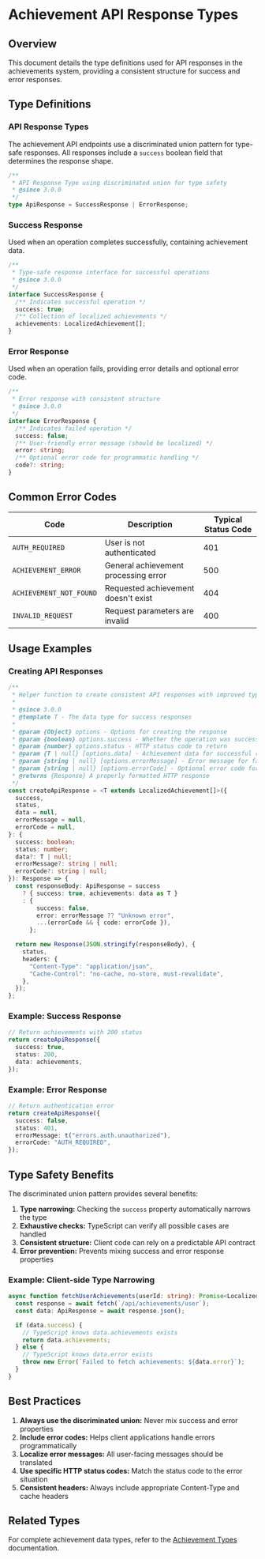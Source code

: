 # Achievement API Response Types

## Overview

This document details the type definitions used for API responses in the achievements system,
providing a consistent structure for success and error responses.

## Type Definitions

### API Response Types

The achievement API endpoints use a discriminated union pattern for type-safe responses. All
responses include a `success` boolean field that determines the response shape.

```typescript
/**
 * API Response Type using discriminated union for type safety
 * @since 3.0.0
 */
type ApiResponse = SuccessResponse | ErrorResponse;
```

### Success Response

Used when an operation completes successfully, containing achievement data.

```typescript
/**
 * Type-safe response interface for successful operations
 * @since 3.0.0
 */
interface SuccessResponse {
  /** Indicates successful operation */
  success: true;
  /** Collection of localized achievements */
  achievements: LocalizedAchievement[];
}
```

### Error Response

Used when an operation fails, providing error details and optional error code.

```typescript
/**
 * Error response with consistent structure
 * @since 3.0.0
 */
interface ErrorResponse {
  /** Indicates failed operation */
  success: false;
  /** User-friendly error message (should be localized) */
  error: string;
  /** Optional error code for programmatic handling */
  code?: string;
}
```

## Common Error Codes

| Code                    | Description                          | Typical Status Code |
| ----------------------- | ------------------------------------ | ------------------- |
| `AUTH_REQUIRED`         | User is not authenticated            | 401                 |
| `ACHIEVEMENT_ERROR`     | General achievement processing error | 500                 |
| `ACHIEVEMENT_NOT_FOUND` | Requested achievement doesn't exist  | 404                 |
| `INVALID_REQUEST`       | Request parameters are invalid       | 400                 |

## Usage Examples

### Creating API Responses

```typescript
/**
 * Helper function to create consistent API responses with improved type safety
 *
 * @since 3.0.0
 * @template T - The data type for success responses
 *
 * @param {Object} options - Options for creating the response
 * @param {boolean} options.success - Whether the operation was successful
 * @param {number} options.status - HTTP status code to return
 * @param {T | null} [options.data] - Achievement data for successful responses
 * @param {string | null} [options.errorMessage] - Error message for failed responses
 * @param {string | null} [options.errorCode] - Optional error code for failed responses
 * @returns {Response} A properly formatted HTTP response
 */
const createApiResponse = <T extends LocalizedAchievement[]>({
  success,
  status,
  data = null,
  errorMessage = null,
  errorCode = null,
}: {
  success: boolean;
  status: number;
  data?: T | null;
  errorMessage?: string | null;
  errorCode?: string | null;
}): Response => {
  const responseBody: ApiResponse = success
    ? { success: true, achievements: data as T }
    : {
        success: false,
        error: errorMessage ?? "Unknown error",
        ...(errorCode && { code: errorCode }),
      };

  return new Response(JSON.stringify(responseBody), {
    status,
    headers: {
      "Content-Type": "application/json",
      "Cache-Control": "no-cache, no-store, must-revalidate",
    },
  });
};
```

### Example: Success Response

```typescript
// Return achievements with 200 status
return createApiResponse({
  success: true,
  status: 200,
  data: achievements,
});
```

### Example: Error Response

```typescript
// Return authentication error
return createApiResponse({
  success: false,
  status: 401,
  errorMessage: t("errors.auth.unauthorized"),
  errorCode: "AUTH_REQUIRED",
});
```

## Type Safety Benefits

The discriminated union pattern provides several benefits:

1. **Type narrowing:** Checking the `success` property automatically narrows the type
2. **Exhaustive checks:** TypeScript can verify all possible cases are handled
3. **Consistent structure:** Client code can rely on a predictable API contract
4. **Error prevention:** Prevents mixing success and error response properties

### Example: Client-side Type Narrowing

```typescript
async function fetchUserAchievements(userId: string): Promise<LocalizedAchievement[]> {
  const response = await fetch(`/api/achievements/user`);
  const data: ApiResponse = await response.json();

  if (data.success) {
    // TypeScript knows data.achievements exists
    return data.achievements;
  } else {
    // TypeScript knows data.error exists
    throw new Error(`Failed to fetch achievements: ${data.error}`);
  }
}
```

## Best Practices

1. **Always use the discriminated union:** Never mix success and error properties
2. **Include error codes:** Helps client applications handle errors programmatically
3. **Localize error messages:** All user-facing messages should be translated
4. **Use specific HTTP status codes:** Match the status code to the error situation
5. **Consistent headers:** Always include appropriate Content-Type and cache headers

## Related Types

For complete achievement data types, refer to the [Achievement Types](../../types/achievement.md)
documentation.
